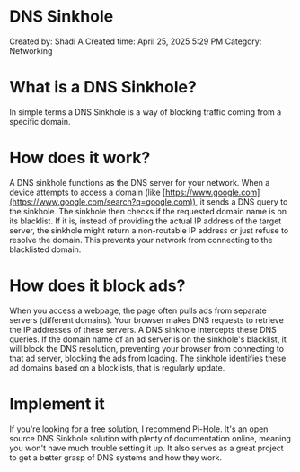 # DNS Sinkhole

Created by: Shadi A
Created time: April 25, 2025 5:29 PM
Category: Networking

# What is a DNS Sinkhole?

In simple terms a DNS Sinkhole is a way of blocking traffic coming from a specific domain.

# How does it work?

A DNS sinkhole functions as the DNS server for your network. When a device attempts to access a domain (like [https://www.google.com](https://www.google.com/search?q=google.com)), it sends a DNS query to the sinkhole. The sinkhole then checks if the requested domain name is on its blacklist. If it is, instead of providing the actual IP address of the target server, the sinkhole might return a non-routable IP address or just refuse to resolve the domain. This prevents your network from connecting to the blacklisted domain.

# How does it block ads?

When you access a webpage, the page often pulls ads from separate servers (different domains). Your browser makes DNS requests to retrieve the IP addresses of these servers. A DNS sinkhole intercepts these DNS queries. If the domain name of an ad server is on the sinkhole's blacklist, it will block the DNS resolution, preventing your browser from connecting to that ad server, blocking the ads from loading. The sinkhole identifies these ad domains based on a blocklists, that is regularly update.

# Implement it

If you're looking for a free solution, I recommend Pi-Hole. It's an open source DNS Sinkhole solution with plenty of documentation online, meaning you won't have much trouble setting it up. It also serves as a great project to get a better grasp of DNS systems and how they work.

